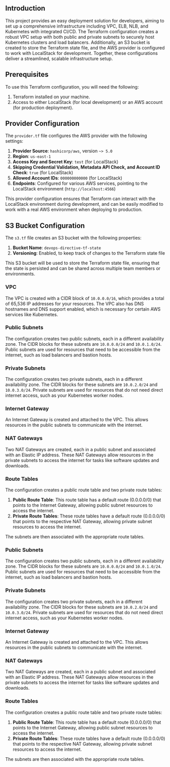 ## Introduction

This project provides an easy deployment solution for developers, aiming to set up a comprehensive infrastructure including VPC, ELB, NLB, and Kubernetes with integrated CI/CD. The Terraform configuration creates a robust VPC setup with both public and private subnets to securely host Kubernetes clusters and load balancers. Additionally, an S3 bucket is created to store the Terraform state file, and the AWS provider is configured to work with LocalStack for development. Together, these configurations deliver a streamlined, scalable infrastructure setup. 


## Prerequisites

To use this Terraform configuration, you will need the following:

1. Terraform installed on your machine.
2. Access to either LocalStack (for local development) or an AWS account (for production deployment).

## Provider Configuration
The `provider.tf` file configures the AWS provider with the following settings:

1. **Provider Source**: `hashicorp/aws`, version `~> 5.0`
2. **Region**: `us-east-1`
3. **Access Key and Secret Key**: `test` (for LocalStack)
4. **Skipping Credential Validation, Metadata API Check, and Account ID Check**: `true` (for LocalStack)
5. **Allowed Account IDs**: `000000000000` (for LocalStack)
6. **Endpoints**: Configured for various AWS services, pointing to the LocalStack environment (`http://localhost:4566`)

This provider configuration ensures that Terraform can interact with the LocalStack environment during development, and can be easily modified to work with a real AWS environment when deploying to production.



## S3 Bucket Configuration
The `s3.tf` file creates an S3 bucket with the following properties:

1. **Bucket Name**: `devops-directive-tf-state`
2. **Versioning**: Enabled, to keep track of changes to the Terraform state file

This S3 bucket will be used to store the Terraform state file, ensuring that the state is persisted and can be shared across multiple team members or environments.



### VPC
The VPC is created with a CIDR block of `10.0.0.0/16`, which provides a total of 65,536 IP addresses for your resources. The VPC also has DNS hostnames and DNS support enabled, which is necessary for certain AWS services like Kubernetes.

### Public Subnets
The configuration creates two public subnets, each in a different availability zone. The CIDR blocks for these subnets are `10.0.0.0/24` and `10.0.1.0/24`. Public subnets are used for resources that need to be accessible from the internet, such as load balancers and bastion hosts.

### Private Subnets
The configuration creates two private subnets, each in a different availability zone. The CIDR blocks for these subnets are `10.0.2.0/24` and `10.0.3.0/24`. Private subnets are used for resources that do not need direct internet access, such as your Kubernetes worker nodes.

### Internet Gateway
An Internet Gateway is created and attached to the VPC. This allows resources in the public subnets to communicate with the internet.

### NAT Gateways
Two NAT Gateways are created, each in a public subnet and associated with an Elastic IP address. These NAT Gateways allow resources in the private subnets to access the internet for tasks like software updates and downloads.

### Route Tables
The configuration creates a public route table and two private route tables:

1. **Public Route Table**: This route table has a default route (0.0.0.0/0) that points to the Internet Gateway, allowing public subnet resources to access the internet.
2. **Private Route Tables**: These route tables have a default route (0.0.0.0/0) that points to the respective NAT Gateway, allowing private subnet resources to access the internet.

The subnets are then associated with the appropriate route tables.

### Public Subnets
The configuration creates two public subnets, each in a different availability zone. The CIDR blocks for these subnets are `10.0.0.0/24` and `10.0.1.0/24`. Public subnets are used for resources that need to be accessible from the internet, such as load balancers and bastion hosts.

### Private Subnets
The configuration creates two private subnets, each in a different availability zone. The CIDR blocks for these subnets are `10.0.2.0/24` and `10.0.3.0/24`. Private subnets are used for resources that do not need direct internet access, such as your Kubernetes worker nodes.

### Internet Gateway
An Internet Gateway is created and attached to the VPC. This allows resources in the public subnets to communicate with the internet.

### NAT Gateways
Two NAT Gateways are created, each in a public subnet and associated with an Elastic IP address. These NAT Gateways allow resources in the private subnets to access the internet for tasks like software updates and downloads.

### Route Tables
The configuration creates a public route table and two private route tables:

1. **Public Route Table**: This route table has a default route (0.0.0.0/0) that points to the Internet Gateway, allowing public subnet resources to access the internet.
2. **Private Route Tables**: These route tables have a default route (0.0.0.0/0) that points to the respective NAT Gateway, allowing private subnet resources to access the internet.

The subnets are then associated with the appropriate route tables.
